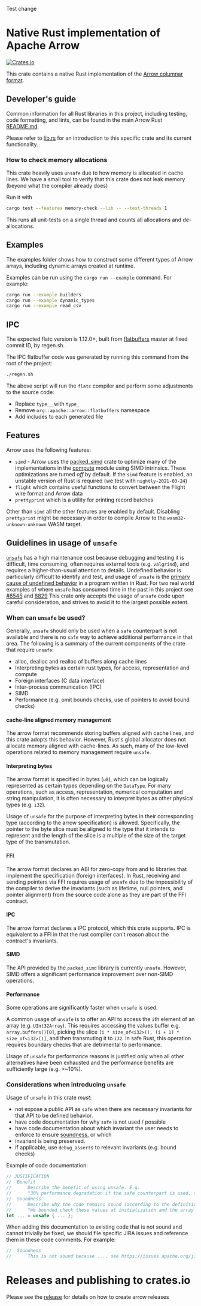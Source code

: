 <!---
  Licensed to the Apache Software Foundation (ASF) under one
  or more contributor license agreements.  See the NOTICE file
  distributed with this work for additional information
  regarding copyright ownership.  The ASF licenses this file
  to you under the Apache License, Version 2.0 (the
  "License"); you may not use this file except in compliance
  with the License.  You may obtain a copy of the License at

    http://www.apache.org/licenses/LICENSE-2.0

  Unless required by applicable law or agreed to in writing,
  software distributed under the License is distributed on an
  "AS IS" BASIS, WITHOUT WARRANTIES OR CONDITIONS OF ANY
  KIND, either express or implied.  See the License for the
  specific language governing permissions and limitations
  under the License.
-->
Test change
# Native Rust implementation of Apache Arrow

[![Crates.io](https://img.shields.io/crates/v/arrow.svg)](https://crates.io/crates/arrow)

This crate contains a native Rust implementation of the [Arrow columnar format](https://arrow.apache.org/docs/format/Columnar.html).

## Developer's guide

Common information for all Rust libraries in this project, including
testing, code formatting, and lints, can be found in the main Arrow
Rust [README.md](../README.md).

Please refer to [lib.rs](src/lib.rs) for an introduction to this
specific crate and its current functionality.

### How to check memory allocations

This crate heavily uses `unsafe` due to how memory is allocated in cache lines.
We have a small tool to verify that this crate does not leak memory (beyond what the compiler already does)

Run it with

```bash
cargo test --features memory-check --lib -- --test-threads 1
```

This runs all unit-tests on a single thread and counts all allocations and de-allocations.

## Examples

The examples folder shows how to construct some different types of Arrow
arrays, including dynamic arrays created at runtime.

Examples can be run using the `cargo run --example` command. For example:

```bash
cargo run --example builders
cargo run --example dynamic_types
cargo run --example read_csv
```

## IPC

The expected flatc version is 1.12.0+, built from [flatbuffers](https://github.com/google/flatbuffers)
master at fixed commit ID, by regen.sh.

The IPC flatbuffer code was generated by running this command from the root of the project:

```bash
./regen.sh
```

The above script will run the `flatc` compiler and perform some adjustments to the source code:

- Replace `type__` with `type_`
- Remove `org::apache::arrow::flatbuffers` namespace
- Add includes to each generated file

## Features

Arrow uses the following features:

- `simd` - Arrow uses the [packed_simd](https://crates.io/crates/packed_simd) crate to optimize many of the
  implementations in the [compute](https://github.com/apache/arrow/tree/master/rust/arrow/src/compute)
  module using SIMD intrinsics. These optimizations are turned _off_ by default.
  If the `simd` feature is enabled, an unstable version of Rust is required (we test with `nightly-2021-03-24`)
- `flight` which contains useful functions to convert between the Flight wire format and Arrow data
- `prettyprint` which is a utility for printing record batches

Other than `simd` all the other features are enabled by default. Disabling `prettyprint` might be necessary in order to
compile Arrow to the `wasm32-unknown-unknown` WASM target.

## Guidelines in usage of `unsafe`

[`unsafe`](https://doc.rust-lang.org/book/ch19-01-unsafe-rust.html) has a high maintenance cost because debugging and testing it is difficult, time consuming, often requires external tools (e.g. `valgrind`), and requires a higher-than-usual attention to details. Undefined behavior is particularly difficult to identify and test, and usage of `unsafe` is the [primary cause of undefined behavior](https://doc.rust-lang.org/reference/behavior-considered-undefined.html) in a program written in Rust.
For two real world examples of where `unsafe` has consumed time in the past in this project see [#8545](https://github.com/apache/arrow/pull/8645) and [8829](https://github.com/apache/arrow/pull/8829)
This crate only accepts the usage of `unsafe` code upon careful consideration, and strives to avoid it to the largest possible extent.

### When can `unsafe` be used?

Generally, `unsafe` should only be used when a `safe` counterpart is not available and there is no `safe` way to achieve additional performance in that area. The following is a summary of the current components of the crate that require `unsafe`:

- alloc, dealloc and realloc of buffers along cache lines
- Interpreting bytes as certain rust types, for access, representation and compute
- Foreign interfaces (C data interface)
- Inter-process communication (IPC)
- SIMD
- Performance (e.g. omit bounds checks, use of pointers to avoid bound checks)

#### cache-line aligned memory management

The arrow format recommends storing buffers aligned with cache lines, and this crate adopts this behavior.
However, Rust's global allocator does not allocate memory aligned with cache-lines. As such, many of the low-level operations related to memory management require `unsafe`.

#### Interpreting bytes

The arrow format is specified in bytes (`u8`), which can be logically represented as certain types
depending on the `DataType`.
For many operations, such as access, representation, numerical computation and string manipulation,
it is often necessary to interpret bytes as other physical types (e.g. `i32`).

Usage of `unsafe` for the purpose of interpreting bytes in their corresponding type (according to the arrow specification) is allowed. Specifically, the pointer to the byte slice must be aligned to the type that it intends to represent and the length of the slice is a multiple of the size of the target type of the transmutation.

#### FFI

The arrow format declares an ABI for zero-copy from and to libraries that implement the specification
(foreign interfaces). In Rust, receiving and sending pointers via FFI requires usage of `unsafe` due to
the impossibility of the compiler to derive the invariants (such as lifetime, null pointers, and pointer alignment) from the source code alone as they are part of the FFI contract.

#### IPC

The arrow format declares a IPC protocol, which this crate supports. IPC is equivalent to a FFI in that the rust compiler can't reason about the contract's invariants.

#### SIMD

The API provided by the `packed_simd` library is currently `unsafe`. However, SIMD offers a significant performance improvement over non-SIMD operations.

#### Performance

Some operations are significantly faster when `unsafe` is used.

A common usage of `unsafe` is to offer an API to access the `i`th element of an array (e.g. `UInt32Array`).
This requires accessing the values buffer e.g. `array.buffers()[0]`, picking the slice
`[i * size_of<i32>(), (i + 1) * size_of<i32>()]`, and then transmuting it to `i32`. In safe Rust,
this operation requires boundary checks that are detrimental to performance.

Usage of `unsafe` for performance reasons is justified only when all other alternatives have been exhausted and the performance benefits are sufficiently large (e.g. >~10%).

### Considerations when introducing `unsafe`

Usage of `unsafe` in this crate _must_:

- not expose a public API as `safe` when there are necessary invariants for that API to be defined behavior.
- have code documentation for why `safe` is not used / possible
- have code documentation about which invariant the user needs to enforce to ensure [soundness](https://rust-lang.github.io/unsafe-code-guidelines/glossary.html#soundness-of-code--of-a-library), or which
- invariant is being preserved.
- if applicable, use `debug_assert`s to relevant invariants (e.g. bound checks)

Example of code documentation:

```rust
// JUSTIFICATION
//  Benefit
//      Describe the benefit of using unsafe. E.g.
//      "30% performance degradation if the safe counterpart is used, see bench X."
//  Soundness
//      Describe why the code remains sound (according to the definition of rust's unsafe code guidelines). E.g.
//      "We bounded check these values at initialization and the array is immutable."
let ... = unsafe { ... };
```

When adding this documentation to existing code that is not sound and cannot trivially be fixed, we should file
specific JIRA issues and reference them in these code comments. For example:

```rust
//  Soundness
//      This is not sound because .... see https://issues.apache.org/jira/browse/ARROW-nnnnn
```

# Releases and publishing to crates.io

Please see the [release](../dev/release/README.md) for details on how to create arrow releases

